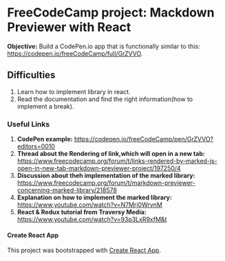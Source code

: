 # FreeCodeCamp project: Mackdown Previewer with React

**Objective:** Build a CodePen.io app that is functionally similar to this: https://codepen.io/freeCodeCamp/full/GrZVVO.


## Difficulties

1. Learn how to implement library in react.
2. Read the documentation and find the right information(how to implement a break).

### Useful Links

1. **CodePen example:** https://codepen.io/freeCodeCamp/pen/GrZVVO?editors=0010
2. **Thread about the Rendering of link,which will open in a new tab:** https://www.freecodecamp.org/forum/t/links-rendered-by-marked-js-open-in-new-tab-markdown-previewer-project/197250/4 
3. **Discussion about theh implementation of the marked library:** https://www.freecodecamp.org/forum/t/markdown-previewer-concerning-marked-library/218578
4. **Explanation on how to implement the marked library:** https://www.youtube.com/watch?v=N7Mrj0WrvnM
5. **React & Redux tutorial from Traversy Media:** https://www.youtube.com/watch?v=93p3LxR9xfM&t 
#### Create React App
This project was bootstrapped with [Create React App](https://github.com/facebook/create-react-app).
